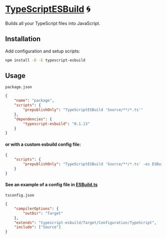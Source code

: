 # [TypeScriptESBuild] 🌀

Builds all your TypeScript files into JavaScript.

## Installation

Add configuration and setup scripts:

```sh
npm install -D -E typescript-esbuild
```

## Usage

`package.json`

```json
{
	"name": "package",
	"scripts": {
		"prepublishOnly": "TypeScriptESBuild 'Source/**/*.ts'"
	},
	"dependencies": {
		"typescript-esbuild": "0.1.13"
	}
}
```

#### or with a custom esbuild config file:

```json
{
	"scripts": {
		"prepublishOnly": "TypeScriptESBuild 'Source/**/*.ts' -es ESBuild.ts"
	}
}
```

#### See an example of a config file in [ESBuild.ts](Source/Configuration/ESBuild.ts)

`tsconfig.json`

```json
{
	"compilerOptions": {
		"outDir": "Target"
	},
	"extends": "typescript-esbuild/Target/Configuration/TypeScript",
	"include": ["Source"]
}
```

[TypeScriptESBuild]: https://npmjs.org/typescript-esbuild
[esbuild]: https://npmjs.org/esbuild
